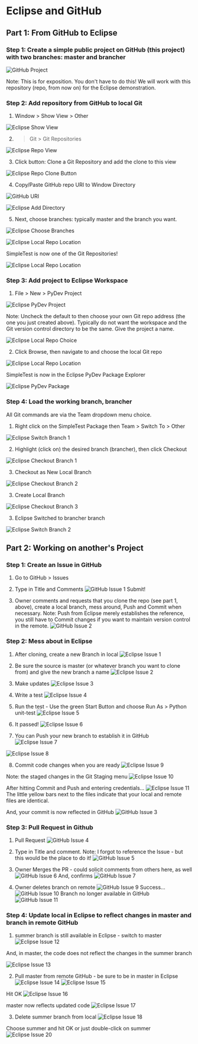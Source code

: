 # Eclipse and GitHub

## Part 1: From GitHub to Eclipse

### Step 1: Create a simple public project on GitHub (this project) with two branches: master and brancher

![GitHub Project](/images/github1.png)

Note: This is for exposition. You don't have to do this! We will work with this repository (repo, from now on) for the Eclipse demonstration.

### Step 2: Add repository from GitHub to local Git
1. Window > Show View > Other

![Eclipse Show View](/images/eclipse1.png)

2. > Git > Git Repositories

![Eclipse Repo View](/images/eclipse2.png)

3. Click button: Clone a Git Repository and add the clone to this view

![Eclipse Repo Clone Button](/images/eclipse3.png)

4. Copy/Paste GitHub repo URI to Window Directory

![GitHub URI](/images/github2.png)

![Eclipse Add Directory](/images/eclipse4.png)

5. Next, choose branches: typically master and the branch you want.

![Eclipse Choose Branches](/images/eclipse5.png)

![Eclipse Local Repo Location](/images/eclipse6.png)

SimpleTest is now one of the Git Repositories!

![Eclipse Local Repo Location](/images/eclipse7.png)

### Step 3: Add project to Eclipse Workspace
1. File > New > PyDev Project

![Eclipse PyDev Project](/images/eclipse8.png)

Note: Uncheck the default to then choose your own Git repo address (the one you just created above). Typically do not want the workspace and the Git version control directory to be the same. Give the project a name.

![Eclipse Local Repo Choice](/images/eclipse9.png)

2. Click Browse, then navigate to and choose the local Git repo

![Eclipse Local Repo Location](/images/eclipse10.png)

SimpleTest is now in the Eclipse PyDev Package Explorer

![Eclipse PyDev Package](/images/eclipse11.png)

### Step 4: Load the working branch, brancher
All Git commands are via the Team dropdown menu choice. 

1. Right click on the SimpleTest Package then Team > Switch To > Other

![Eclipse Switch Branch 1](/images/eclipse12.png)

2. Highlight (click on) the desired branch (brancher), then click Checkout

![Eclipse Checkout Branch 1](/images/eclipse13.png)

3. Checkout as New Local Branch

![Eclipse Checkout Branch 2](/images/eclipse14.png)

3. Create Local Branch

![Eclipse Checkout Branch 3](/images/eclipse15.png)

3. Eclipse Switched to brancher branch

![Eclipse Switch Branch 2](/images/eclipse16.png)



## Part 2: Working on another's Project

### Step 1: Create an Issue in GitHub

1. Go to GitHub > Issues 

2. Type in Title and Comments
![GitHub Issue 1](/images/github_issue1a.png)
Submit!

3. Owner comments and requests that you clone the repo (see part 1, above), create a local branch, mess around, Push and Commit when necessary. Note: Push from Eclipse merely establishes the reference, you still have to Commit changes if you want to maintain version control in the remote.
![GitHub Issue 2](/images/github_issue2.png)


### Step 2: Mess about in Eclipse

1. After cloning, create a new Branch in local
![Eclipse Issue 1](/images/eclipse_issue1.png)

2. Be sure the source is master (or whatever branch you want to clone from) and give the new branch a name
![Eclipse Issue 2](/images/eclipse_issue2.png)

3. Make updates
![Eclipse Issue 3](/images/eclipse_issue3.png)

4. Write a test
![Eclipse Issue 4](/images/eclipse_issue4.png)

5. Run the test - Use the green Start Button and choose Run As > Python unit-test
![Eclipse Issue 5](/images/eclipse_issue5.png)

6. It passed!
![Eclipse Issue 6](/images/eclipse_issue6.png)

7. You can Push your new branch to establish it in GitHub
![Eclipse Issue 7](/images/eclipse_issue7.png)

![Eclipse Issue 8](/images/eclipse_issue8.png)

8. Commit code changes when you are ready
![Eclipse Issue 9](/images/eclipse_issue9.png)

Note: the staged changes in the Git Staging menu
![Eclipse Issue 10](/images/eclipse_issue10.png)

After hitting Commit and Push and entering credentials...
![Eclipse Issue 11](/images/eclipse_issue11.png)
The little yellow bars next to the files indicate that your local and remote files are identical.

And, your commit is now reflected in GitHub
![GitHub Issue 3](/images/github_issue3.png)

### Step 3: Pull Request in Github

1. Pull Request
![GitHub Issue 4](/images/github_issue4.png)

2. Type in Title and comment. Note: I forgot to reference the Issue - but this would be the place to do it!
![GitHub Issue 5](/images/github_issue5.png)

3. Owner Merges the PR - could solicit comments from others here, as well
![GitHub Issue 6](/images/github_issue6.png)
And, confirms
![GitHub Issue 7](/images/github_issue7.png)

4. Owner deletes branch on remote
![GitHub Issue 9](/images/github_issue9.png)
Success...
![GitHub Issue 10](/images/github_issue10.png)
Branch no longer available in GitHub
![GitHub Issue 11](/images/github_issue11.png)

### Step 4: Update local in Eclipse to reflect changes in master and branch in remote GitHub

1. summer branch is still available in Eclipse - switch to master
![Eclipse Issue 12](/images/eclipse_issue12.png)

And, in master, the code does not reflect the changes in the summer branch

![Eclipse Issue 13](/images/eclipse_issue13.png)

2. Pull master from remote GitHub - be sure to be in master in Eclipse
![Eclipse Issue 14](/images/eclipse_issue14.png)
![Eclipse Issue 15](/images/eclipse_issue15.png)

Hit OK
![Eclipse Issue 16](/images/eclipse_issue16.png)

master now reflects updated code
![Eclipse Issue 17](/images/eclipse_issue17.png)

3. Delete summer branch from local
![Eclipse Issue 18](/images/eclipse_issue18.png)

Choose summer and hit OK or just double-click on summer
![Eclipse Issue 20](/images/eclipse_issue20.png)



